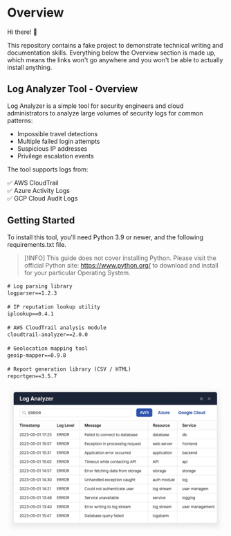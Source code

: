 # Overview 
Hi there! 👋

This repository contains a fake project to demonstrate technical writing and documentation skills. Everything below the Overview section is made up, which means the links won't go anywhere and you won't be able to actually install anything.

## Log Analyzer Tool - Overview
Log Analyzer is a simple tool for security engineers and cloud administrators to analyze large volumes of security logs for common patterns:

* Impossible travel detections
* Multiple failed login attempts
* Suspicious IP addresses
* Privilege escalation events

The tool supports logs from:

✅ AWS CloudTrail <br>
✅ Azure Activity Logs <br>
✅ GCP Cloud Audit Logs


## Getting Started
To install this tool, you'll need Python 3.9 or newer, and the following requirements.txt file. 

> [!INFO]  This guide does not cover installing Python. Please visit the official Python site: https://www.python.org/ to download and install for your particular Operating System.

```
# Log parsing library
logparser==1.2.3

# IP reputation lookup utility
iplookup==0.4.1

# AWS CloudTrail analysis module
cloudtrail-analyzer==2.0.0

# Geolocation mapping tool
geoip-mapper==0.9.8

# Report generation library (CSV / HTML)
reportgen==3.5.7
```



![User Interface Snapshot](image.png)